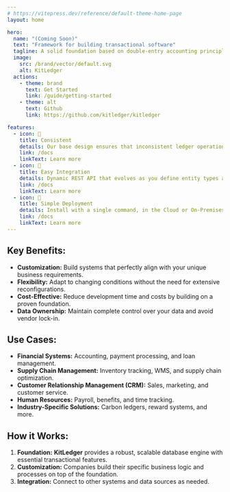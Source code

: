 ```yaml
---
# https://vitepress.dev/reference/default-theme-home-page
layout: home

hero:
  name: "(Coming Soon)"
  text: "Framework for building transactional software"
  tagline: A solid foundation based on double-entry accounting principles.
  image:
    src: /brand/vector/default.svg
    alt: KitLedger
  actions:
    - theme: brand
      text: Get Started
      link: /guide/getting-started
    - theme: alt
      text: Github
      link: https://github.com/kitledger/kitledger

features:
  - icon: 📒
    title: Consistent
    details: Our base design ensures that inconsistent ledger operations are not allowed.
    link: /docs
    linkText: Learn more
  - icon: 🔌
    title: Easy Integration
    details: Dynamic REST API that evolves as you define entity types and transaction types.
    link: /docs
    linkText: Learn more
  - icon: 🚀
    title: Simple Deployment
    details: Install with a single command, in the Cloud or On-Premises
    link: /docs
    linkText: Learn more
---
```


## Key Benefits:

* **Customization:** Build systems that perfectly align with your unique business requirements.
* **Flexibility:** Adapt to changing conditions without the need for extensive reconfigurations.
* **Cost-Effective:** Reduce development time and costs by building on a proven foundation.
* **Data Ownership:** Maintain complete control over your data and avoid vendor lock-in.

## Use Cases:

* **Financial Systems:** Accounting, payment processing, and loan management.
* **Supply Chain Management:** Inventory tracking, WMS, and supply chain optimization.
* **Customer Relationship Management (CRM):** Sales, marketing, and customer service.
* **Human Resources:** Payroll, benefits, and time tracking.
* **Industry-Specific Solutions:** Carbon ledgers, reward systems, and more.

## How it Works:

1. **Foundation:** **KitLedger** provides a robust, scalable database engine with essential transactional features.
2. **Customization:** Companies build their specific business logic and processes on top of the foundation.
3. **Integration:** Connect to other systems and data sources as needed.

